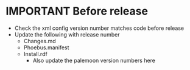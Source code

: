 # IMPORTANT Before release

* Check the xml config version number matches code before release
* Update the following with release number
  * Changes.md
  * Phoebus.manifest
  * Install.rdf
    * Also update the palemoon version numbers here
